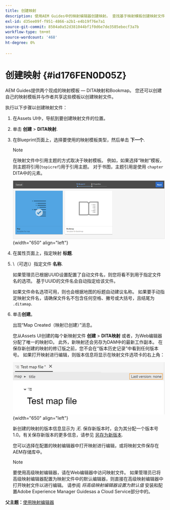 ```yaml
---
title: 创建映射
description: 使用AEM Guides中的映射编辑器创建映射。 查找基于映射模板创建映射文件的步骤。
exl-id: d35ee09f-f951-4866-a2b1-e4b19f76e7a1
source-git-commit: 8504a0a52d381044bf1f0d6e7de3585ebecf3a7b
workflow-type: tm+mt
source-wordcount: '468'
ht-degree: 0%

---
```


# 创建映射 {#id176FEN0D05Z}

AEM Guides提供两个现成的映射模板 — DITA映射和Bookmap。 您还可以创建自己的映射模板并与作者共享这些模板以创建映射文件。

执行以下步骤以创建映射文件：

1. 在Assets UI中，导航到要创建映射文件的位置。

1. 单击 **创建** \> **DITA映射**.

1. 在Blueprint页面上，选择要使用的映射模板类型，然后单击 **下一个**.

   >[!NOTE]
   >
   > 在映射文件中引用主题的方式取决于映射模板。 例如，如果选择“映射”模板，则主题将引用\(`topicref`\)用于引用主题。 对于书图，主题引用是使用 `chapter` DITA中的元素。

   ![](images/map-template.png){width="650" align="left"}

1. 在属性页面上，指定映射 **标题**.

1. \（可选\）指定文件 **名称**.

   如果管理员已根据UUID设置配置了自动文件名，则您将看不到用于指定文件名的选项。 基于UUID的文件名会自动指定给该文件。

   如果文件命名选项可用，则也会根据地图的标题自动建议名称。 如果要手动指定映射文件名，请确保文件名不包含任何空格、撇号或大括号，且结尾为 `.ditamap`.

1. 单击&#x200B;**创建**。

   出现“Map Created（映射已创建）”消息。

   您从Assets UI创建的每个新映射文件 **创建** \> **DITA映射** 或者，为Web编辑器分配了唯一的映射ID。 此外，新映射还会另存为DAM中的最新工作副本。 在保存新创建的映射的修订版之前，您不会在“版本历史记录”中看到任何版本号。 如果打开映射进行编辑，则版本信息将显示在映射文件选项卡的右上角：

   ![](images/first-version-map-none.png){width="650" align="left"}

   新创建的映射的版本信息显示为 *无*. 保存新版本时，会为其分配一个版本号1.0。有关保存新版本的更多信息，请参见 [另存为新版本](web-editor-features.md#save-as-new-version-id209ME400GXA).

   您可以选择在配置的映射编辑器中打开映射进行编辑，或将映射文件保存在AEM存储库中。

   >[!NOTE]
   >
   > 要使用高级映射编辑器，请在Web编辑器中访问映射文件。 如果管理员已将高级映射编辑器配置为映射文件中的默认编辑器，则直接在高级映射编辑器中打开映射文件以进行编辑。 请参阅 *将高级映射编辑器设置为默认值* 安装和配置Adobe Experience Manager Guidesas a Cloud Service部分中的。


**父主题：**[&#x200B;使用映射编辑器](map-editor.md)
